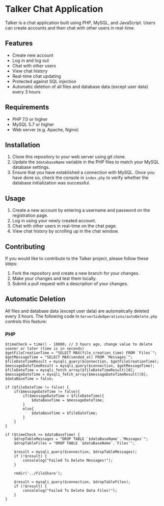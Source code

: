 # Talker Chat Application

Talker is a chat application built using PHP, MySQL, and JavaScript. Users can create accounts and then chat with other users in real-time.

## Features

- Create new account
- Log in and log out
- Chat with other users
- View chat history
- Real-time chat updating
- Protected against SQL injection
- Automatic deletion of all files and database data (except user data) every 3 hours

## Requirements

- PHP 7.0 or higher
- MySQL 5.7 or higher
- Web server (e.g. Apache, Nginx)

## Installation

1. Clone this repository to your web server using git clone.
2. Update the `$databaseName` variable in the PHP files to match your MySQL database settings.
3. Ensure that you have established a connection with MySQL. Once you have done so, check the console in `index.php` to verify whether the database initialization was successful.

## Usage

1. Create a new account by entering a username and password on the registration page.
2. Log in using your newly created account.
3. Chat with other users in real-time on the chat page.
4. View chat history by scrolling up in the chat window.

## Contributing

If you would like to contribute to the Talker project, please follow these steps:

1. Fork the repository and create a new branch for your changes.
2. Make your changes and test them locally.
3. Submit a pull request with a description of your changes.

## Automatic Deletion

All files and database data (except user data) are automatically deleted every 3 hours. The following code in `ServerSideOperations/autoDelete.php` controls this feature:

### PHP

```
$timeCheck = time() - 10800; // 3 hours ago, change value to delete sooner or later (time is in seconds)
$getFileCreationTime = "SELECT MAX(file_creation_time) FROM `Files`";
$getMessageTime = "SELECT MAX(sended_at) FROM `Messages`";
$fileDateTimeResult = mysqli_query($connection, $getFileCreationTime);
$messageDateTimeResult = mysqli_query($connection, $getMessageTime);
$fileDateTime = mysqli_fetch_array($fileDateTimeResult)[0];
$messageDateTime = mysqli_fetch_array($messageDateTimeResult)[0];
$dataBaseTime = false;

if ($fileDateTime != false) {
    if($messageDateTime != false){
        if($messageDateTime < $fileDateTime){
            $dataBaseTime = $messageDateTime;
        }
        else{
            $dataBaseTime = $fileDateTime;
        }
    }
}

if ($timeCheck >= $dataBaseTime) {
    $dropTableMessages = "DROP TABLE `$dataBaseName`.`Messages`";
    $dropTableFiles = "DROP TABLE `$dataBaseName`.`Files`";

    $result = mysqli_query($connection, $dropTableMessages);
    if (!$result) {
        consolelog("Failed To Delete Messages!");
    }

    rmdir('../FileShare');

    $result = mysqli_query($connection, $dropTableFiles);
    if (!$result) {
        consolelog("Failed To Delete Data Files!");
    }
}
```